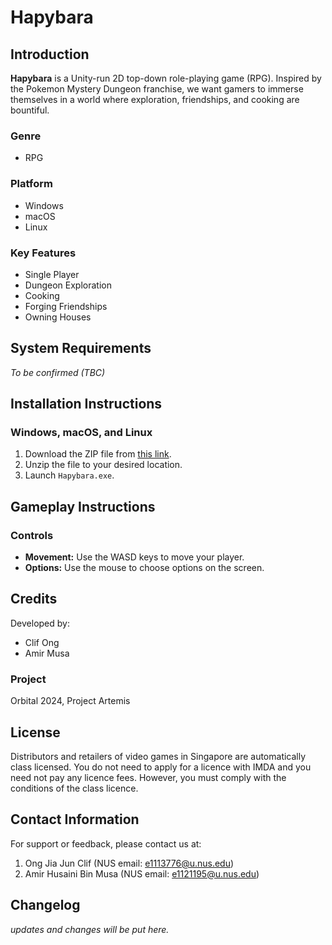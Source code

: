 # Hapybara

## Introduction
**Hapybara** is a Unity-run 2D top-down role-playing game (RPG). Inspired by the Pokemon Mystery Dungeon franchise, we want gamers to immerse themselves in a world where exploration, friendships, and cooking are bountiful.

### Genre
- RPG

### Platform
- Windows
- macOS
- Linux

### Key Features
- Single Player
- Dungeon Exploration
- Cooking
- Forging Friendships
- Owning Houses

## System Requirements
*To be confirmed (TBC)*

## Installation Instructions

### Windows, macOS, and Linux
1. Download the ZIP file from [this link]((https://drive.google.com/file/d/1tqCiefuCOIAp0g793QYZqFtqVaKJMFeC/view?usp=drive_link)).
2. Unzip the file to your desired location.
3. Launch `Hapybara.exe`.

## Gameplay Instructions

### Controls
- **Movement:** Use the WASD keys to move your player.
- **Options:** Use the mouse to choose options on the screen.

## Credits
Developed by:
- Clif Ong
- Amir Musa

### Project
Orbital 2024, Project Artemis

## License
Distributors and retailers of video games in Singapore are automatically class licensed.
You do not need to apply for a licence with IMDA and you need not pay any licence fees. However, you must comply with the conditions of the class licence.

## Contact Information
For support or feedback, please contact us at:
1. Ong Jia Jun Clif (NUS email: e1113776@u.nus.edu)
2. Amir Husaini Bin Musa (NUS email: e1121195@u.nus.edu)


## Changelog
*updates and changes will be put here.*
